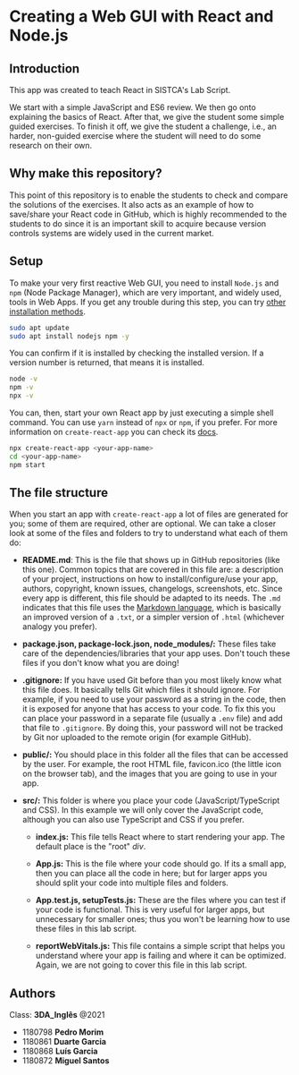 # Creating a Web GUI with React and Node.js

## Introduction

This app was created to teach React in SISTCA's Lab Script.

We start with a simple JavaScript and ES6 review. We then go onto explaining the basics of React. After that, we give the student some simple guided exercises. To finish it off, we give the student a challenge, i.e., an harder, non-guided exercise where the student will need to do some research on their own.

## Why make this repository?

This point of this repository is to enable the students to check and compare the solutions of the exercises. It also acts as an example of how to save/share your React code in GitHub, which is highly recommended to the students to do since it is an important skill to acquire because version controls systems are widely used in the current market.

## Setup

To make your very first reactive Web GUI, you need to install `Node.js` and `npm` (Node Package Manager), which are very important, and widely used, tools in Web Apps. If you get any trouble during this step, you can try [other installation methods](https://www.digitalocean.com/community/tutorials/how-to-install-node-js-on-ubuntu-20-04).

```bash
sudo apt update
sudo apt install nodejs npm -y
```

You can confirm if it is installed by checking the installed version. If a version number is returned, that means it is installed.

```bash
node -v
npm -v
npx -v
```

You can, then, start your own React app by just executing a simple shell command. You can use `yarn` instead of `npx` or `npm`, if you prefer. For more information on `create-react-app` you can check its [docs](https://create-react-app.dev/docs/getting-started/).

```bash
npx create-react-app <your-app-name>
cd <your-app-name>
npm start
```

## The file structure

When you start an app with `create-react-app` a lot of files are generated for you; some of them are required, other are optional. We can take a closer look at some of the files and folders to try to understand what each of them do:

- **README.md**:
  This is the file that shows up in GitHub repositories (like this one). Common topics that are covered in this file are: a description of your project, instructions on how to install/configure/use your app, authors, copyright, known issues, changelogs, screenshots, etc. Since every app is different, this file should be adapted to its needs. The `.md` indicates that this file uses the [Markdown language](https://guides.github.com/features/mastering-markdown/), which is basically an improved version of a `.txt`, or a simpler version of `.html` (whichever analogy you prefer).

- **package.json, package-lock.json, node_modules/:**
  These files take care of the dependencies/libraries that your app uses. Don't touch these files if you don't know what you are doing!

- **.gitignore:**
  If you have used Git before than you most likely know what this file does. It basically tells Git which files it should ignore. For example, if you need to use your password as a string in the code, then it is exposed for anyone that has access to your code. To fix this you can place your password in a separate file (usually a `.env` file) and add that file to `.gitignore`. By doing this, your password will not be tracked by Git nor uploaded to the remote origin (for example GitHub).

- **public/:**
  You should place in this folder all the files that can be accessed by the user. For example, the root HTML file, favicon.ico (the little icon on the browser tab), and the images that you are going to use in your app.

- **src/:**
  This folder is where you place your code (JavaScript/TypeScript and CSS). In this example we will only cover the JavaScript code, although you can also use TypeScript and CSS if you prefer.

  - **index.js:**
    This file tells React where to start rendering your app. The default place is the "root" _div_.

  - **App.js:**
    This is the file where your code should go. If its a small app, then you can place all the code in here; but for larger apps you should split your code into multiple files and folders.

  - **App.test.js, setupTests.js:**
    These are the files where you can test if your code is functional. This is very useful for larger apps, but unnecessary for smaller ones; thus you won't be learning how to use these files in this lab script.

  - **reportWebVitals.js:**
    This file contains a simple script that helps you understand where your app is failing and where it can be optimized. Again, we are not going to cover this file in this lab script.

## Authors

Class: **3DA_Inglês** @2021

- 1180798 **Pedro Morim**
- 1180861 **Duarte Garcia**
- 1180868 **Luís Garcia**
- 1180872 **Miguel Santos**
